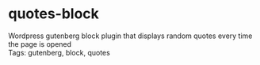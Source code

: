 # quotes-block
Wordpress gutenberg block plugin that displays random quotes every time the page is opened </br>
Tags: gutenberg, block, quotes
